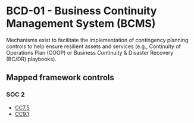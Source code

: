 # BCD-01 - Business Continuity Management System (BCMS)
Mechanisms exist to facilitate the implementation of contingency planning controls to help ensure resilient assets and services (e.g., Continuity of Operations Plan (COOP) or Business Continuity & Disaster Recovery (BC/DR) playbooks).
## Mapped framework controls
### SOC 2
- [CC7.5](../soc2/cc75.md)
- [CC9.1](../soc2/cc91.md)
